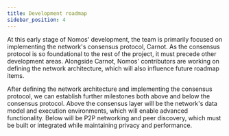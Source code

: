 ```yaml
---
title: Development roadmap
sidebar_position: 4
---
```


At this early stage of Nomos' development, the team is primarily focused on implementing the network's consensus protocol, Carnot. As the consensus protocol is so foundational to the rest of the project, it must precede other development areas. Alongside Carnot, Nomos' contributors are working on defining the network architecture, which will also influence future roadmap items.

After defining the network architecture and implementing the consensus protocol, we can establish further milestones both above and below the consensus protocol. Above the consensus layer will be the network's data model and execution environments, which will enable advanced functionality. Below will be P2P networking and peer discovery, which must be built or integrated while maintaining privacy and performance.

